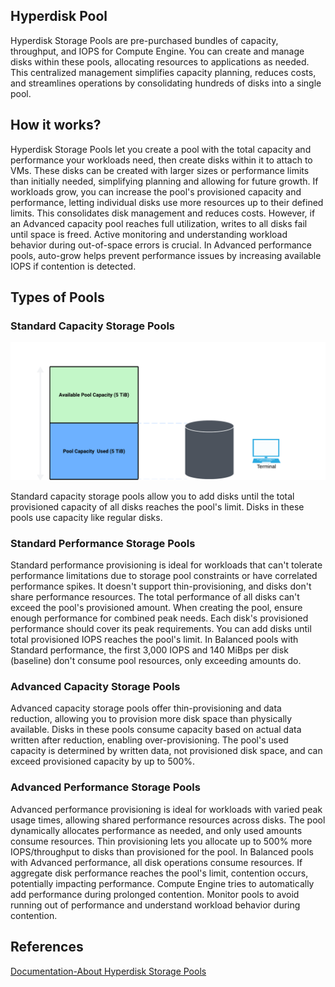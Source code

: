 ## Hyperdisk Pool

Hyperdisk Storage Pools are pre-purchased bundles of capacity, throughput, and IOPS for Compute Engine. You can create and manage disks within these pools, allocating resources to applications as needed. This centralized management simplifies capacity planning, reduces costs, and streamlines operations by consolidating hundreds of disks into a single pool.

## How it works?

Hyperdisk Storage Pools let you create a pool with the total capacity and performance your workloads need, then create disks within it to attach to VMs. These disks can be created with larger sizes or performance limits than initially needed, simplifying planning and allowing for future growth. If workloads grow, you can increase the pool's provisioned capacity and performance, letting individual disks use more resources up to their defined limits. This consolidates disk management and reduces costs. However, if an Advanced capacity pool reaches full utilization, writes to all disks fail until space is freed. Active monitoring and understanding workload behavior during out-of-space errors is crucial. In Advanced performance pools, auto-grow helps prevent performance issues by increasing available IOPS if contention is detected.

## Types of Pools

### Standard Capacity Storage Pools

![1724667532149](image/hyperdisk-pool/1724667532149.png)

Standard capacity storage pools allow you to add disks until the total provisioned capacity of all disks reaches the pool's limit. Disks in these pools use capacity like regular disks.

### Standard Performance Storage Pools

Standard performance provisioning is ideal for workloads that can't tolerate performance limitations due to storage pool constraints or have correlated performance spikes. It doesn't support thin-provisioning, and disks don't share performance resources. The total performance of all disks can't exceed the pool's provisioned amount. When creating the pool, ensure enough performance for combined peak needs. Each disk's provisioned performance should cover its peak requirements. You can add disks until total provisioned IOPS reaches the pool's limit. In Balanced pools with Standard performance, the first 3,000 IOPS and 140 MiBps per disk (baseline) don't consume pool resources, only exceeding amounts do.

### Advanced Capacity Storage Pools

Advanced capacity storage pools offer thin-provisioning and data reduction, allowing you to provision more disk space than physically available. Disks in these pools consume capacity based on actual data written after reduction, enabling over-provisioning. The pool's used capacity is determined by written data, not provisioned disk space, and can exceed provisioned capacity by up to 500%.

### Advanced Performance Storage Pools

Advanced performance provisioning is ideal for workloads with varied peak usage times, allowing shared performance resources across disks. The pool dynamically allocates performance as needed, and only used amounts consume resources. Thin provisioning lets you allocate up to 500% more IOPS/throughput to disks than provisioned for the pool. In Balanced pools with Advanced performance, all disk operations consume resources. If aggregate disk performance reaches the pool's limit, contention occurs, potentially impacting performance. Compute Engine tries to automatically add performance during prolonged contention. Monitor pools to avoid running out of performance and understand workload behavior during contention.

## References

[Documentation-About Hyperdisk Storage Pools](https://cloud.google.com/compute/docs/disks/storage-pools)
